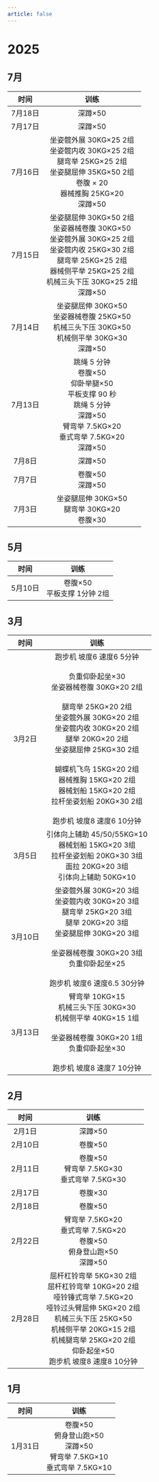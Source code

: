 ```yaml
---
article: false
---
```


# 2025

## 7月

|  时间   |                                                                          训练                                                                           |
|:-----:|:-----------------------------------------------------------------------------------------------------------------------------------------------------:|
| 7月18日 |                                                                         深蹲×50                                                                         |
| 7月17日 |                                                                         深蹲×50                                                                         |
| 7月16日 |                 坐姿髋外展 30KG×25 2组<br/>坐姿髋内收 30KG×25 2组<br/>腿弯举 25KG×25 2组<br/>坐姿腿屈伸 35KG×50 2组<br/>卷腹 × 20<br/>器械推胸 25KG×20<br/>深蹲×50                  |
| 7月15日 | 坐姿腿屈伸 30KG×50 2组<br/>坐姿器械卷腹 30KG×50<br/>坐姿髋外展 30KG×25 2组<br/>坐姿髋内收 25KG×30 2组<br/>腿弯举 25KG×25 2组<br/>器械侧平举 25KG×25 2组<br/>机械三头下压 30KG×25 2组<br/>深蹲×50 |
| 7月14日 |                                    坐姿腿屈伸 30KG×50<br/>坐姿器械卷腹 25KG×50<br/>机械三头下压 30KG×50<br/>机械侧平举 30KG×30<br/>深蹲×50                                    |
| 7月13日 |                    跳绳 5 分钟<br/>卷腹×50<br/>仰卧举腿×50<br/>平板支撑 90 秒<br/>跳绳 5 分钟<br/>深蹲×50<br/>臂弯举 7.5KG×20<br/>垂式弯举 7.5KG×20<br/>深蹲×50                     |
| 7月8日  |                                                                         深蹲×50                                                                         |
| 7月7日  |                                                                    卷腹×50<br/>深蹲×50                                                                    |
| 7月3日  |                                                     坐姿腿屈伸 30KG×50<br/>腿弯举 30KG×20<br/>卷腹×30<br/>                                                      |

## 5月

|  时间   |          训练           |
|:-----:|:---------------------:|
| 5月10日 | 卷腹×50<br/>平板支撑 1分钟 2组 |

## 3月

|  时间   |                                                                                                                                          训练                                                                                                                                           |
|:-----:|:-------------------------------------------------------------------------------------------------------------------------------------------------------------------------------------------------------------------------------------------------------------------------------------:|
| 3月2日  | 跑步机 坡度6 速度6  5分钟<br/><br/>负重仰卧起坐×30<br/>坐姿器械卷腹 30KG×20 2组<br/><br/>腿弯举 25KG×20 2组<br/>坐姿髋外展 30KG×20 2组<br/>坐姿髋内收 30KG×20 2组<br/>腿举 20KG×20 2组<br/>坐姿腿屈伸 25KG×30 2组<br/><br/>蝴蝶机飞鸟 15KG×20 2组<br/>器械推胸 15KG×20 2组<br/>器械划船 15KG×20 2组<br/>拉杆坐姿划船 20KG×30 2组<br/><br/>跑步机 坡度8 速度6  10分钟 |
| 3月5日  |                                                                                          引体向上辅助 45/50/55KG×10<br/>器械划船 15KG×20 3组<br/>拉杆坐姿划船 20KG×30 3组<br/>面拉 20KG×20 3组<br/>引体向上辅助 50KG×10                                                                                          |
| 3月10日 |                                                         坐姿髋外展 30KG×20 3组<br/>坐姿髋内收 30KG×20 3组<br/>腿弯举 25KG×20 3组<br/>腿举 20KG×20 3组<br/>坐姿腿屈伸 30KG×20 3组<br/><br/>坐姿器械卷腹 30KG×20 3组<br/>负重仰卧起坐×25<br/><br/>跑步机 坡度6 速度6.5  30分钟                                                         |
| 3月13日 |                                                                                臂弯举 10KG×15<br/>机械三头下压 30KG×30<br/>机械侧平举 40KG×15 1组<br/><br/>坐姿器械卷腹 30KG×20 1组<br/>负重仰卧起坐×30<br/><br/>跑步机 坡度8 速度7  10分钟                                                                                |

## 2月

|  时间   |                                                                                       训练                                                                                       |
|:-----:|:------------------------------------------------------------------------------------------------------------------------------------------------------------------------------:|
| 2月1日  |                                                                                     深蹲×50                                                                                      |
| 2月10日 |                                                                                     卷腹×50                                                                                      |
| 2月11日 |                                                                    卷腹×50<br/>臂弯举 7.5KG×30<br/>垂式弯举 7.5KG×30                                                                    |
| 2月17日 |                                                                                     卷腹×30                                                                                      |
| 2月18日 |                                                                                     卷腹×50                                                                                      |
| 2月22日 |                                                        臂弯举 7.5KG×20<br/>垂式弯举 7.5KG×20<br/>卷腹×50<br/>俯身登山跑×50<br/>深蹲×50                                                         |
| 2月28日 | 屈杆杠铃弯举 5KG×30 2组<br/>屈杆杠铃弯举 10KG×20 2组<br/>哑铃锤式弯举 7.5KG×20<br/>哑铃过头臂屈伸 5KG×20 2组<br/>机械三头下压 25KG×50<br/>机械侧平举 20KG×15 2组<br/>机械腿弯举 25KG×20 2组<br/>仰卧起坐×50<br/>跑步机 坡度8 速度8 10分钟 |

## 1月

|  时间   |                               训练                                |
|:-----:|:---------------------------------------------------------------:|
| 1月31日 | 卷腹×50<br/>俯身登山跑×50<br/>深蹲×50<br/>臂弯举 7.5KG×10<br/>垂式弯举 7.5KG×10 |